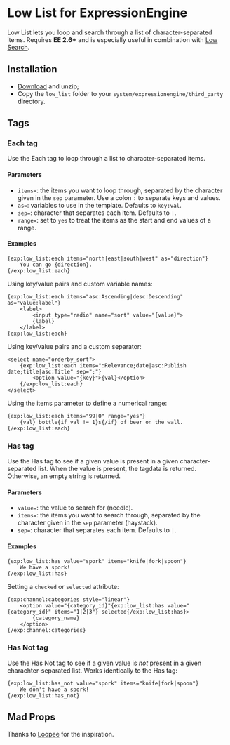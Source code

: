 # Low List for ExpressionEngine

Low List lets you loop and search through a list of character-separated items. Requires **EE 2.6+** and is especially useful in combination with [Low Search](http://gotolow/addons/low-search).

## Installation

- [Download](https://github.com/low/low_list/archive/master.zip) and unzip;
- Copy the `low_list` folder to your `system/expressionengine/third_party` directory.

## Tags

### Each tag

Use the Each tag to loop through a list to character-separated items.

#### Parameters

- `items=`: the items you want to loop through, separated by the character given in the `sep` parameter. Use a colon `:` to separate keys and values.
- `as=`: variables to use in the template. Defaults to `key:val`.
- `sep=`: character that separates each item. Defaults to `|`.
- `range=`: set to `yes` to treat the items as the start and end values of a range.

#### Examples

    {exp:low_list:each items="north|east|south|west" as="direction"}
        You can go {direction}.
    {/exp:low_list:each}

Using key/value pairs and custom variable names:

    {exp:low_list:each items="asc:Ascending|desc:Descending" as="value:label"}
		<label>
		    <input type="radio" name="sort" value="{value}">
		    {label}
		</label>
    {exp:low_list:each}

Using key/value pairs and a custom separator:

	<select name="orderby_sort">
		{exp:low_list:each items=":Relevance;date|asc:Publish date;title|asc:Title" sep=";"}
			<option value="{key}">{val}</option>
		{/exp:low_list:each}
	</select>

Using the items parameter to define a numerical range:

	{exp:low_list:each items="99|0" range="yes"}
		{val} bottle{if val != 1}s{/if} of beer on the wall.
	{/exp:low_list:each}

### Has tag

Use the Has tag to see if a given value is present in a given character-separated list. When the value is present, the tagdata is returned. Otherwise, an empty string is returned.

#### Parameters

- `value=`: the value to search for (needle).
- `items=`: the items you want to search through, separated by the character given in the `sep` parameter (haystack).
- `sep=`: character that separates each item. Defaults to `|`.

#### Examples

    {exp:low_list:has value="spork" items="knife|fork|spoon"}
        We have a spork!
    {/exp:low_list:has}

Setting a `checked` or `selected` attribute:

	{exp:channel:categories style="linear"}
		<option value="{category_id}"{exp:low_list:has value="{category_id}" items="1|2|3"} selected{/exp:low_list:has}>
			{category_name}
		</option>
	{/exp:channel:categories}

### Has Not tag

Use the Has Not tag to see if a given value is *not* present in a given charachter-separated list. Works identically to the Has tag:

    {exp:low_list:has_not value="spork" items="knife|fork|spoon"}
        We don't have a spork!
    {/exp:low_list:has_not}

## Mad Props

Thanks to [Loopee](https://github.com/danott/ee-loopee) for the inspiration.